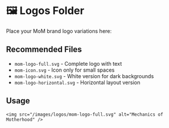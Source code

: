 # 🖼️ Logos Folder

Place your MoM brand logo variations here:

## Recommended Files

- `mom-logo-full.svg` - Complete logo with text
- `mom-icon.svg` - Icon only for small spaces  
- `mom-logo-white.svg` - White version for dark backgrounds
- `mom-logo-horizontal.svg` - Horizontal layout version

## Usage

```tsx
<img src="/images/logos/mom-logo-full.svg" alt="Mechanics of Motherhood" />
```
